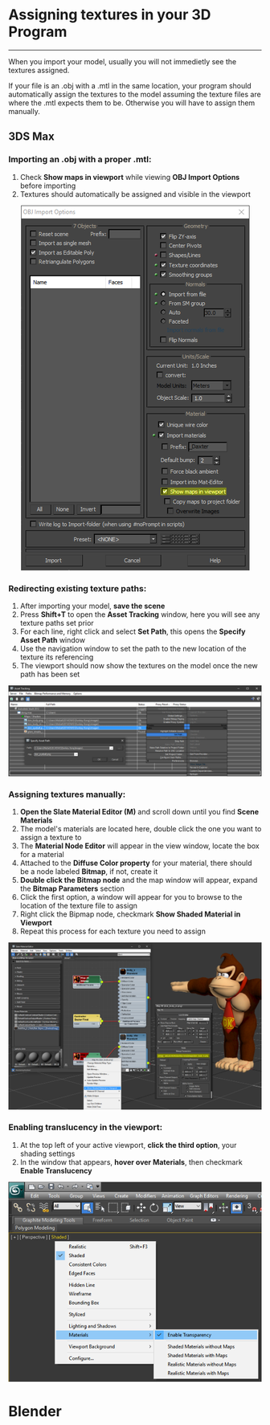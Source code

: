 
# Assigning textures in your 3D Program
-----

When you import your model, usually you will not immedietly see the textures assigned.

If your file is an .obj with a .mtl in the same location, your program should automatically assign the textures to the model assuming the texture files are where the .mtl expects them to be. Otherwise you will have to assign them manually.


## 3DS Max

### Importing an .obj with a proper .mtl:

1. Check **Show maps in viewport** while viewing **OBJ Import Options** before importing
2. Textures should automatically be assigned and visible in the viewport

<p align="center"> 
<img src="img/obj_import_max.png">
</p>

### Redirecting existing texture paths:

1. After importing your model, **save the scene**
2. Press **Shift+T** to open the **Asset Tracking** window, here you will see any texture paths set prior
3. For each line, right click and select **Set Path**, this opens the **Specify Asset Path** window
4. Use the navigation window to set the path to the new location of the texture its referencing
5. The viewport should now show the textures on the model once the new path has been set

<p align="center"> 
<img src="img/pathfix_max.png">
</p>

### Assigning textures manually:

1. **Open the Slate Material Editor (M)** and scroll down until you find **Scene Materials**
2. The model's materials are located here, double click the one you want to assign a texture to
3. The **Material Node Editor** will appear in the view window, locate the box for a material
4. Attached to the **Diffuse Color property** for your material, there should be a node labeled **Bitmap**, if not, create it
5. **Double click the Bitmap node** and the map window will appear, expand the **Bitmap Parameters** section
6. Click the first option, a window will appear for you to browse to the location of the texture file to assign
7. Right click the Bipmap node, checkmark **Show Shaded Material in Viewport**
8. Repeat this process for each texture you need to assign

<p align="center"> 
<img src="img/materials_max.png">
</p>

### Enabling translucency in the viewport:

1. At the top left of your active viewport, **click the third option**, your shading settings
2. In the window that appears, **hover over Materials**, then checkmark **Enable Translucency**

<p align="center"> 
<img src="img/transparency_max.png">
</p>

# Blender
